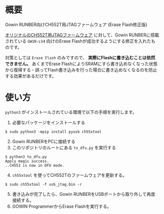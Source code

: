 # 概要

Gowin RUNBER向けCH552T用JTAGファームウェア (Erase Flash修正版)

[オリジナルのCH552T用JTAGファームウェア](https://github.com/diodep/ch55x_jtag) に対して、Gowin RUNBERに搭載されている `GW1N-LV4` 向けのErase Flashが成功するようにする修正を入れたものです。

対策としては `Erase Flash` のみですので、 **実際にFlashに書き込むことは依然できません。** あくまでErase FlashによりSRAMにすら書き込めなくなった状態から復帰する・誤ってFlash書き込みを行った場合に書き込めなくなるのを防止する効果があるだけです。

# 使い方

`python3` がインストールされている環境で以下の手順を実行します。

1. 必要なパッケージをインストールする

```
$ sudo python3 -mpip install pyusb ch55xtool
```

2. Gowin RUNBERをPCに接続する
3. このリポジトリのルートにある `to_dfu.py` を実行する

```
$ python3 to_dfu.py
Apply magic success.
..CH552 is now in DFU mode.
```

4. `ch55xtool` を使ってCH552Tのファームウェアを更新する。

```
$ sudo ch55xtool -f usb_jtag.bin -r
```

5. 書き込みが完了したら、Gowin RUNBERをUSBポートから取り外して再度接続する。
6. GOWIN ProgrammerからErase Flashを実行する。